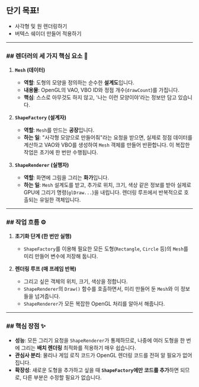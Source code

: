## 단기 목표!

- 사각형 및 원 렌더링하기
- 버텍스 쉐이더 만들어 적용하기

---

### ## 렌더러의 세 가지 핵심 요소 🧩

1.  **`Mesh` (데이터)**
    -   **역할**: 도형의 모양을 정의하는 순수한 **설계도**입니다.
    -   **내용물**: OpenGL의 VAO, VBO ID와 정점 개수(`drawCount`)를 가집니다.
    -   **핵심**: 스스로 아무것도 하지 않고, '나는 이런 모양이야'라는 정보만 담고 있습니다.

2.  **`ShapeFactory` (설계자)**
    -   **역할**: `Mesh`를 만드는 **공장**입니다.
    -   **하는 일**: "사각형 모양으로 만들어줘"라는 요청을 받으면, 실제로 정점 데이터를 계산하고 VAO와 VBO를 생성하여 `Mesh` 객체를 만들어 반환합니다. 이 복잡한 작업은 초기에 한 번만 수행됩니다.

3.  **`ShapeRenderer` (실행자)**
    -   **역할**: 화면에 그림을 그리는 **화가**입니다.
    -   **하는 일**: `Mesh` 설계도를 받고, 추가로 위치, 크기, 색상 같은 정보를 받아 실제로 GPU에 그리기 명령(`glDraw...`)을 내립니다. 렌더링 루프에서 반복적으로 호출되는 유일한 객체입니다.

---

### ## 작업 흐름 ⚙️

1.  **초기화 단계 (한 번만 실행)**
    -   `ShapeFactory`를 이용해 필요한 모든 도형(`Rectangle`, `Circle` 등)의 `Mesh`를 미리 만들어 변수에 저장해 둡니다.

2.  **렌더링 루프 (매 프레임 반복)**
    -   그리고 싶은 객체의 위치, 크기, 색상을 정합니다.
    -   `ShapeRenderer`의 `Draw()` 함수를 호출하면서, 미리 만들어 둔 `Mesh`와 이 정보들을 넘겨줍니다.
    -   `ShapeRenderer`가 모든 복잡한 OpenGL 처리를 알아서 해줍니다.

---

### ## 핵심 장점 ✨

-   **성능**: 모든 그리기 요청을 `ShapeRenderer`가 통제하므로, 나중에 여러 도형을 한 번에 그리는 **배치 렌더링** 최적화를 적용하기 매우 쉽습니다.
-   **관심사 분리**: 물리나 게임 로직 코드가 OpenGL 렌더링 코드를 전혀 알 필요가 없어집니다.
-   **확장성**: 새로운 도형을 추가하고 싶을 때 **`ShapeFactory`에만 코드를 추가**하면 되므로, 다른 부분은 수정할 필요가 없습니다.